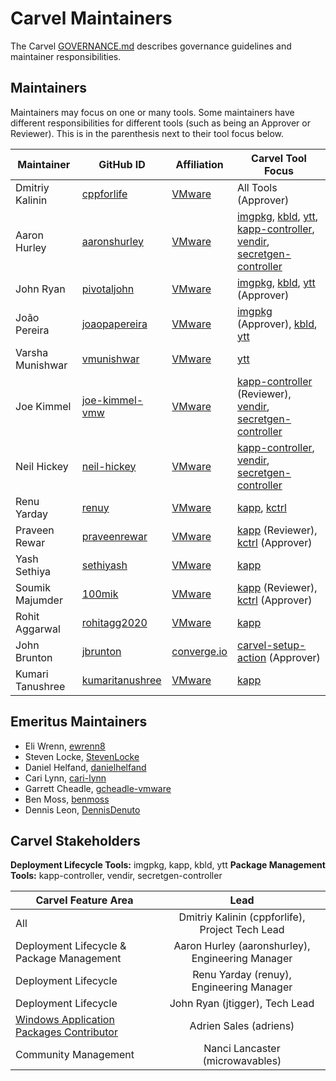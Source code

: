 # Carvel Maintainers

The Carvel [GOVERNANCE.md](https://github.com/vmware-tanzu/carvel/blob/develop/GOVERNANCE.md) describes governance guidelines and maintainer responsibilities.

## Maintainers
Maintainers may focus on one or many tools. Some maintainers have different responsibilities for different tools (such as being an Approver or Reviewer). This is in the parenthesis next to their tool focus below.

| Maintainer | GitHub ID | Affiliation | Carvel Tool Focus |
| --------------- | --------- | ----------- | ----------- |
| Dmitriy Kalinin | [cppforlife](https://github.com/cppforlife) | [VMware](https://www.github.com/vmware/) | All Tools (Approver) |
| Aaron Hurley | [aaronshurley](https://github.com/aaronshurley) | [VMware](https://www.github.com/vmware/) | [imgpkg](https://github.com/vmware-tanzu/carvel-imgpkg), [kbld](https://github.com/vmware-tanzu/carvel-kbld), [ytt](https://github.com/vmware-tanzu/carvel-ytt), [kapp-controller](https://github.com/vmware-tanzu/carvel-kapp-controller), [vendir](https://github.com/vmware-tanzu/carvel-vendir), [secretgen-controller](https://github.com/vmware-tanzu/carvel-secretgen-controller) |
| John Ryan | [pivotaljohn](https://github.com/pivotaljohn) | [VMware](https://www.github.com/vmware/) | [imgpkg](https://github.com/vmware-tanzu/carvel-imgpkg), [kbld](https://github.com/vmware-tanzu/carvel-kbld), [ytt](https://github.com/vmware-tanzu/carvel-ytt) (Approver) |
| João Pereira | [joaopapereira](https://github.com/joaopapereira) | [VMware](https://www.github.com/vmware/) | [imgpkg](https://github.com/vmware-tanzu/carvel-imgpkg) (Approver), [kbld](https://github.com/vmware-tanzu/carvel-kbld), [ytt](https://github.com/vmware-tanzu/carvel-ytt) |
| Varsha Munishwar | [vmunishwar](https://github.com/vmunishwar)| [VMware](https://www.github.com/vmware/) |[ytt](https://github.com/vmware-tanzu/carvel-ytt) |
| Joe Kimmel | [joe-kimmel-vmw](https://github.com/joe-kimmel-vmw) | [VMware](https://www.github.com/vmware/) | [kapp-controller](https://github.com/vmware-tanzu/carvel-kapp) (Reviewer), [vendir](https://github.com/vmware-tanzu/carvel-vendir), [secretgen-controller](https://github.com/vmware-tanzu/carvel-secretgen-controller) |
| Neil Hickey | [neil-hickey](https://github.com/neil-hickey) | [VMware](https://www.github.com/vmware/) | [kapp-controller](https://github.com/vmware-tanzu/carvel-kapp-controller), [vendir](https://github.com/vmware-tanzu/carvel-vendir), [secretgen-controller](https://github.com/vmware-tanzu/carvel-secretgen-controller) |
| Renu Yarday | [renuy](https://github.com/renuy) | [VMware](https://www.github.com/vmware/) | [kapp](https://github.com/vmware-tanzu/carvel-kapp), [kctrl](https://github.com/vmware-tanzu/carvel-kapp-controller/tree/develop/cli) |
| Praveen Rewar | [praveenrewar](https://github.com/praveenrewar) | [VMware](https://www.github.com/vmware/) | [kapp](https://github.com/vmware-tanzu/carvel-kapp) (Reviewer), [kctrl](https://github.com/vmware-tanzu/carvel-kapp-controller/tree/develop/cli) (Approver)|
| Yash Sethiya | [sethiyash](https://github.com/sethiyash) | [VMware](https://www.github.com/vmware/) | [kapp](https://github.com/vmware-tanzu/carvel-kapp) |
| Soumik Majumder | [100mik](https://github.com/100mik) | [VMware](https://www.github.com/vmware/) | [kapp](https://github.com/vmware-tanzu/carvel-kapp) (Reviewer), [kctrl](https://github.com/vmware-tanzu/carvel-kapp-controller/tree/develop/cli) (Approver)|
| Rohit Aggarwal | [rohitagg2020](https://github.com/rohitagg2020) | [VMware](https://www.github.com/vmware/) | [kapp](https://github.com/vmware-tanzu/carvel-kapp) |
| John Brunton | [jbrunton](https://github.com/jbrunton) | [converge.io](https://converge.io/) | [carvel-setup-action](https://github.com/vmware-tanzu/carvel-setup-action) (Approver) |
| Kumari Tanushree | [kumaritanushree](https://github.com/kumaritanushree) | [VMware](https://www.github.com/vmware/) | [kapp](https://github.com/vmware-tanzu/carvel-kapp) |


## Emeritus Maintainers
* Eli Wrenn, [ewrenn8](https://github.com/ewrenn8)
* Steven Locke, [StevenLocke](https://github.com/StevenLocke)
* Daniel Helfand, [danielhelfand](https://github.com/danielhelfand)
* Cari Lynn, [cari-lynn](https://github.com/cari-lynn)
* Garrett Cheadle, [gcheadle-vmware](https://github.com/gcheadle-vmware)
* Ben Moss, [benmoss](https://github.com/benmoss)
* Dennis Leon, [DennisDenuto](https://github.com/DennisDenuto)

## Carvel Stakeholders
**Deployment Lifecycle Tools:** imgpkg, kapp, kbld, ytt
**Package Management Tools:** kapp-controller, vendir, secretgen-controller

| Carvel Feature Area | Lead |
| ----------------------------- | :---------------------: |
| All | Dmitriy Kalinin (cppforlife), Project Tech Lead |
| Deployment Lifecycle & Package Management | Aaron Hurley (aaronshurley), Engineering Manager |
| Deployment Lifecycle | Renu Yarday (renuy), Engineering Manager |
| Deployment Lifecycle | John Ryan (jtigger), Tech Lead |
| [Windows Application Packages Contributor](https://github.com/adriens?tab=repositories&q=chocolatey-&type=&language=powershell&sort=stargazers) | Adrien Sales (adriens) |
| Community Management | Nanci Lancaster (microwavables) |
